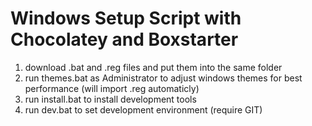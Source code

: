 Windows Setup Script with Chocolatey and Boxstarter
==================

1. download .bat and .reg files and put them into the same folder
2. run themes.bat as Administrator to adjust windows themes for best performance (will import .reg automaticly)
3. run install.bat to install development tools
4. run dev.bat to set development environment (require GIT)

